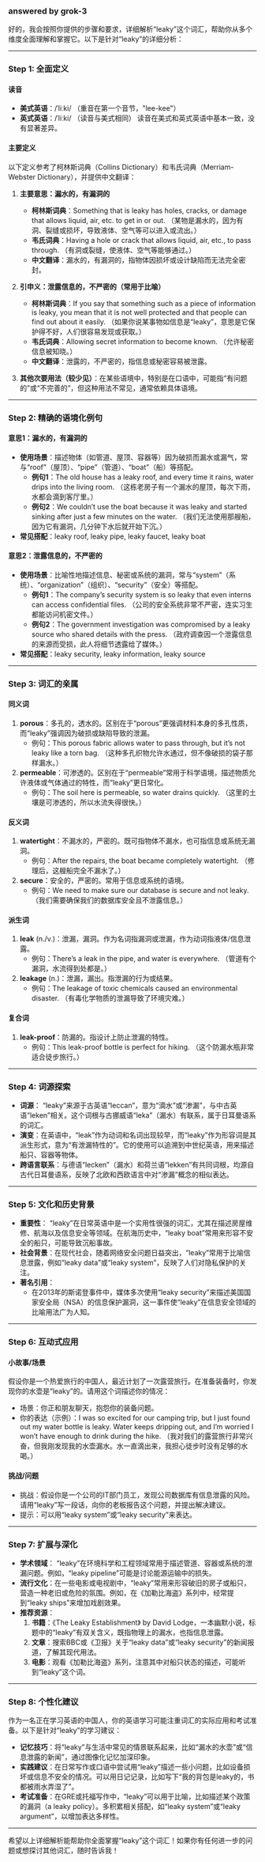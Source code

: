### answered by grok-3
好的，我会按照你提供的步骤和要求，详细解析“leaky”这个词汇，帮助你从多个维度全面理解和掌握它。以下是针对“leaky”的详细分析：

---

### Step 1: 全面定义

#### 读音
- **美式英语**：/ˈliːki/ （重音在第一个音节，"lee-kee"）
- **英式英语**：/ˈliːki/ （读音与美式相同）
读音在美式和英式英语中基本一致，没有显著差异。

#### 主要定义
以下定义参考了柯林斯词典（Collins Dictionary）和韦氏词典（Merriam-Webster Dictionary），并提供中文翻译：

1. **主要意思：漏水的，有漏洞的**
   - **柯林斯词典**：Something that is leaky has holes, cracks, or damage that allows liquid, air, etc. to get in or out. （某物是漏水的，因为有洞、裂缝或损坏，导致液体、空气等可以进入或流出。）
   - **韦氏词典**：Having a hole or crack that allows liquid, air, etc., to pass through. （有洞或裂缝，使液体、空气等能够通过。）
   - **中文翻译**：漏水的，有漏洞的，指物体因损坏或设计缺陷而无法完全密封。

2. **引申义：泄露信息的，不严密的（常用于比喻）**
   - **柯林斯词典**：If you say that something such as a piece of information is leaky, you mean that it is not well protected and that people can find out about it easily. （如果你说某事物如信息是“leaky”，意思是它保护得不好，人们很容易发现或获取。）
   - **韦氏词典**：Allowing secret information to become known. （允许秘密信息被知晓。）
   - **中文翻译**：泄露的，不严密的，指信息或秘密容易被泄露。

3. **其他次要用法（较少见）**：在某些语境中，特别是在口语中，可能指“有问题的”或“不完善的”，但这种用法不常见，通常依赖具体语境。

---

### Step 2: 精确的语境化例句

#### 意思1：漏水的，有漏洞的
- **使用场景**：描述物体（如管道、屋顶、容器等）因为破损而漏水或漏气，常与“roof”（屋顶）、“pipe”（管道）、“boat”（船）等搭配。
  - **例句1**：The old house has a leaky roof, and every time it rains, water drips into the living room. （这栋老房子有一个漏水的屋顶，每次下雨，水都会滴到客厅里。）
  - **例句2**：We couldn’t use the boat because it was leaky and started sinking after just a few minutes on the water. （我们无法使用那艘船，因为它有漏洞，几分钟下水后就开始下沉。）
- **常见搭配**：leaky roof, leaky pipe, leaky faucet, leaky boat

#### 意思2：泄露信息的，不严密的
- **使用场景**：比喻性地描述信息、秘密或系统的漏洞，常与“system”（系统）、“organization”（组织）、“security”（安全）等搭配。
  - **例句1**：The company’s security system is so leaky that even interns can access confidential files. （公司的安全系统非常不严密，连实习生都能访问机密文件。）
  - **例句2**：The government investigation was compromised by a leaky source who shared details with the press. （政府调查因一个泄露信息的来源而受损，此人将细节透露给了媒体。）
- **常见搭配**：leaky security, leaky information, leaky source

---

### Step 3: 词汇的亲属

#### 同义词
1. **porous**：多孔的，透水的。区别在于“porous”更强调材料本身的多孔性质，而“leaky”强调因为破损或缺陷导致的泄漏。
   - 例句：This porous fabric allows water to pass through, but it’s not leaky like a torn bag. （这种多孔织物允许水通过，但不像破损的袋子那样漏水。）
2. **permeable**：可渗透的。区别在于“permeable”常用于科学语境，描述物质允许液体或气体通过的特性，而“leaky”更日常化。
   - 例句：The soil here is permeable, so water drains quickly. （这里的土壤是可渗透的，所以水流失得很快。）

#### 反义词
1. **watertight**：不漏水的，严密的。既可指物体不漏水，也可指信息或系统无漏洞。
   - 例句：After the repairs, the boat became completely watertight. （修理后，这艘船完全不漏水了。）
2. **secure**：安全的，严密的。常用于信息或系统的语境。
   - 例句：We need to make sure our database is secure and not leaky. （我们需要确保我们的数据库安全且不泄露信息。）

#### 派生词
1. **leak** (n./v.)：泄漏，漏洞。作为名词指漏洞或泄漏，作为动词指液体/信息泄露。
   - 例句：There’s a leak in the pipe, and water is everywhere. （管道有个漏洞，水流得到处都是。）
2. **leakage** (n.)：泄漏，漏出。指泄漏的行为或结果。
   - 例句：The leakage of toxic chemicals caused an environmental disaster. （有毒化学物质的泄漏导致了环境灾难。）

#### 复合词
1. **leak-proof**：防漏的。指设计上防止泄漏的特性。
   - 例句：This leak-proof bottle is perfect for hiking. （这个防漏水瓶非常适合徒步旅行。）

---

### Step 4: 词源探索

- **词源**： “leaky”来源于古英语“leccan”，意为“滴水”或“渗漏”，与中古英语“leken”相关。这个词根与古挪威语“leka”（漏水）有联系，属于日耳曼语系的词汇。
- **演变**：在英语中，“leak”作为动词和名词出现较早，而“leaky”作为形容词是其派生形式，意为“有泄漏特性的”。它的使用可以追溯到中世纪英语，用来描述船只、容器等物体。
- **跨语言联系**：与德语“lecken”（漏水）和荷兰语“lekken”有共同词根，均源自古代日耳曼语系，反映了北欧和西欧语言中对“渗漏”概念的相似表达。

---

### Step 5: 文化和历史背景

- **重要性**： “leaky”在日常英语中是一个实用性很强的词汇，尤其在描述房屋维修、航海以及信息安全等领域。在航海历史中，“leaky boat”常用来形容不安全的船只，可能导致沉船事故。
- **社会背景**：在现代社会，随着网络安全问题日益突出，“leaky”常用于比喻信息泄露，例如“leaky data”或“leaky system”，反映了人们对隐私保护的关注。
- **著名引用**：
  - 在2013年的斯诺登事件中，媒体多次使用“leaky security”来描述美国国家安全局（NSA）的信息保护漏洞，这一事件使“leaky”在信息安全领域的比喻用法广为人知。

---

### Step 6: 互动式应用

#### 小故事/场景
假设你是一个热爱旅行的中国人，最近计划了一次露营旅行。在准备装备时，你发现你的水壶是“leaky”的。请用这个词描述你的情况：
- 场景：你正和朋友聊天，抱怨你的装备问题。
- 你的表达（示例）：I was so excited for our camping trip, but I just found out my water bottle is leaky. Water keeps dripping out, and I’m worried I won’t have enough to drink during the hike. （我对我们的露营旅行非常兴奋，但我刚发现我的水壶漏水。水一直滴出来，我担心徒步时没有足够的水喝。）

#### 挑战/问题
- 挑战：假设你是一个公司的IT部门员工，发现公司数据库有信息泄露的风险。请用“leaky”写一段话，向你的老板报告这个问题，并提出解决建议。
- 提示：可以用“leaky system”或“leaky security”来表达。

---

### Step 7: 扩展与深化

- **学术领域**： “leaky”在环境科学和工程领域常用于描述管道、容器或系统的泄漏问题。例如，“leaky pipeline”可能是讨论能源运输中的损失。
- **流行文化**：在一些电影或电视剧中，“leaky”常用来形容破旧的房子或船只，营造一种老旧或危险的氛围。例如，在《加勒比海盗》系列中，经常提到“leaky ships”来增加戏剧效果。
- **推荐资源**：
  1. **书籍**：《The Leaky Establishment》 by David Lodge，一本幽默小说，标题中的“leaky”有双关含义，既指物理上的漏水，也指信息泄露。
  2. **文章**：搜索BBC或《卫报》关于“leaky data”或“leaky security”的新闻报道，了解其现代用法。
  3. **电影**：观看《加勒比海盗》系列，注意其中对船只状态的描述，可能听到“leaky”这个词。

---

### Step 8: 个性化建议

作为一名正在学习英语的中国人，你的英语学习可能注重词汇的实际应用和考试准备。以下是针对“leaky”的学习建议：
- **记忆技巧**：将“leaky”与生活中常见的情景联系起来，比如“漏水的水壶”或“信息泄露的新闻”，通过图像化记忆加深印象。
- **实践建议**：在日常写作或口语中尝试用“leaky”描述一些小问题，比如设备损坏或信息不安全的情况。可以用日记记录，比如写下“我的背包是leaky的，书都被雨水弄湿了”。
- **考试准备**：在GRE或托福写作中，“leaky”可以用于比喻，比如描述某个政策的漏洞（a leaky policy）。多积累相关搭配，如“leaky system”或“leaky argument”，以增加表达多样性。

---

希望以上详细解析能帮助你全面掌握“leaky”这个词汇！如果你有任何进一步的问题或想探讨其他词汇，随时告诉我！